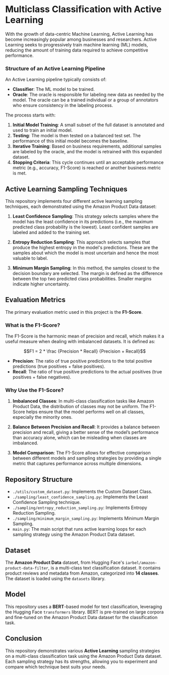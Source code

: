 # Multiclass Classification with Active Learning

With the growth of data-centric Machine Learning, Active Learning has become increasingly popular among businesses and researchers. Active Learning seeks to progressively train machine learning (ML) models, reducing the amount of training data required to achieve competitive performance.

### Structure of an Active Learning Pipeline

An Active Learning pipeline typically consists of:
- **Classifier**: The ML model to be trained.
- **Oracle**: The oracle is responsible for labeling new data as needed by the model. The oracle can be a trained individual or a group of annotators who ensure consistency in the labeling process.

The process starts with:
1. **Initial Model Training**: A small subset of the full dataset is annotated and used to train an initial model. 
2. **Testing**: The model is then tested on a balanced test set. The performance of this initial model becomes the baseline.
3. **Iterative Training**: Based on business requirements, additional samples are labeled by the oracle, and the model is retrained with this expanded dataset.
4. **Stopping Criteria**: This cycle continues until an acceptable performance metric (e.g., accuracy, F1-Score) is reached or another business metric is met.

## Active Learning Sampling Techniques

This repository implements four different active learning sampling techniques, each demonstrated using the Amazon Product Data dataset:

1. **Least Confidence Sampling**: This strategy selects samples where the model has the least confidence in its predictions (i.e., the maximum predicted class probability is the lowest). Least confident samples are labeled and added to the training set.

2. **Entropy Reduction Sampling**: This approach selects samples that produce the highest entropy in the model's predictions. These are the samples about which the model is most uncertain and hence the most valuable to label.

3. **Minimum Margin Sampling**: In this method, the samples closest to the decision boundary are selected. The margin is defined as the difference between the top two predicted class probabilities. Smaller margins indicate higher uncertainty.

## Evaluation Metrics

The primary evaluation metric used in this project is the **F1-Score**. 

### What is the F1-Score?

The F1-Score is the harmonic mean of precision and recall, which makes it a useful measure when dealing with imbalanced datasets. It is defined as:

$$F1 = 2 * \frac {Precision * Recall} {Precision + Recall}$$

- **Precision**: The ratio of true positive predictions to the total positive predictions (true positives + false positives).
- **Recall**: The ratio of true positive predictions to the actual positives (true positives + false negatives).

### Why Use the F1-Score?

1. **Imbalanced Classes**: In multi-class classification tasks like Amazon Product Data, the distribution of classes may not be uniform. The F1-Score helps ensure that the model performs well on all classes, especially the minority ones.

2. **Balance Between Precision and Recall**: It provides a balance between precision and recall, giving a better sense of the model’s performance than accuracy alone, which can be misleading when classes are imbalanced.

3. **Model Comparison**: The F1-Score allows for effective comparison between different models and sampling strategies by providing a single metric that captures performance across multiple dimensions.

## Repository Structure

- `./utils/custom_dataset.py`: Implements the Custom Dataset Class.
- `./sampling/least_confidence_sampling.py`: Implements the Least Confidence Sampling technique.
- `./sampling/entropy_reduction_sampling.py`: Implements Entropy Reduction Sampling.
- `./sampling/minimum_margin_sampling.py`: Implements Minimum Margin Sampling.
- `main.py`: The main script that runs active learning loops for each sampling strategy using the Amazon Product Data dataset.

## Dataset

The **Amazon Product Data** dataset, from Hugging Face's `iarbel/amazon-product-data-filter`, is a multi-class text classification dataset. It contains product reviews and metadata from Amazon, categorized into **14 classes**. The dataset is loaded using the `datasets` library.

## Model

This repository uses a **BERT**-based model for text classification, leveraging the Hugging Face `transformers` library. BERT is pre-trained on large corpora and fine-tuned on the Amazon Product Data dataset for the classification task.

## Conclusion

This repository demonstrates various **Active Learning** sampling strategies on a multi-class classification task using the Amazon Product Data dataset. Each sampling strategy has its strengths, allowing you to experiment and compare which technique best suits your needs.
